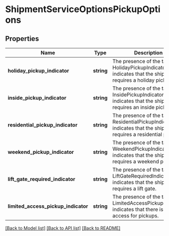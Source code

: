 # ShipmentServiceOptionsPickupOptions

## Properties
Name | Type | Description | Notes
------------ | ------------- | ------------- | -------------
**holiday_pickup_indicator** | **string** | The presence of the tag HolidayPickupIndicator indicates that the shipment requires a holiday pickup. | [optional] 
**inside_pickup_indicator** | **string** | The presence of the tag InsidePickupIndicator indicates that the shipment requires an inside pickup. | [optional] 
**residential_pickup_indicator** | **string** | The presence of the tag ResidentialPickupIndicator indicates that the shipment requires a residential pickup. | [optional] 
**weekend_pickup_indicator** | **string** | The presence of the tag WeekendPickupIndicator indicates that the shipment requires a weekend pickup. | [optional] 
**lift_gate_required_indicator** | **string** | The presence of the tag LiftGateRequiredIndicator indicates that the shipment requires a lift gate. | [optional] 
**limited_access_pickup_indicator** | **string** | The presence of the tag LimitedAccessPickupIndicator indicates that there is limited access for pickups. | [optional] 

[[Back to Model list]](../../README.md#documentation-for-models) [[Back to API list]](../../README.md#documentation-for-api-endpoints) [[Back to README]](../../README.md)

